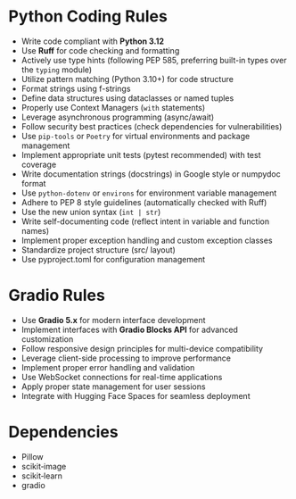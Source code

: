 # Python Coding Rules

- Write code compliant with **Python 3.12**
- Use **Ruff** for code checking and formatting
- Actively use type hints (following PEP 585, preferring built-in types over the `typing` module)
- Utilize pattern matching (Python 3.10+) for code structure
- Format strings using f-strings
- Define data structures using dataclasses or named tuples
- Properly use Context Managers (`with` statements)
- Leverage asynchronous programming (async/await)
- Follow security best practices (check dependencies for vulnerabilities)
- Use `pip-tools` or `Poetry` for virtual environments and package management
- Implement appropriate unit tests (pytest recommended) with test coverage
- Write documentation strings (docstrings) in Google style or numpydoc format
- Use `python-dotenv` or `environs` for environment variable management
- Adhere to PEP 8 style guidelines (automatically checked with Ruff)
- Use the new union syntax (`int | str`)
- Write self-documenting code (reflect intent in variable and function names)
- Implement proper exception handling and custom exception classes
- Standardize project structure (src/ layout)
- Use pyproject.toml for configuration management

# Gradio Rules

- Use **Gradio 5.x** for modern interface development
- Implement interfaces with **Gradio Blocks API** for advanced customization
- Follow responsive design principles for multi-device compatibility
- Leverage client-side processing to improve performance
- Implement proper error handling and validation
- Use WebSocket connections for real-time applications
- Apply proper state management for user sessions
- Integrate with Hugging Face Spaces for seamless deployment

# Dependencies
- Pillow
- scikit‑image
- scikit‑learn
- gradio
